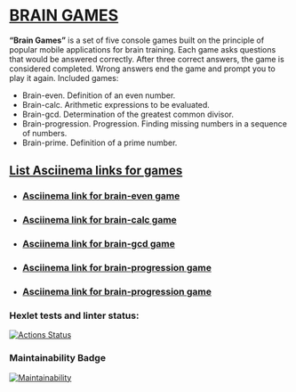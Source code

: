 # [BRAIN GAMES](https://github.com/SergDanilov/php-project-45/blob/main/README.md)
<p><b>“Brain Games”</b> is a set of five console games built on the principle of popular mobile applications for brain training. Each game asks questions that would be answered correctly. After three correct answers, the game is considered completed. Wrong answers end the game and prompt you to play it again. Included games:</p>
<ul>
<li>Brain-even. Definition of an even number.</li>
<li>Brain-calc. Arithmetic expressions to be evaluated.</li>
<li>Brain-gcd. Determination of the greatest common divisor.</li>
<li>Brain-progression. Progression. Finding missing numbers in a sequence of numbers.</li>
<li>Brain-prime. Definition of a prime number.</li>
</ul>

## [List Asciinema links for games](https://asciinema.org/~SergeyDani85)
<ul>
<li>

### [Asciinema link for brain-even game](https://asciinema.org/a/Pez3oOIWW7bMGp72YNZviF2X7)

</li>
<li>

### [Asciinema link for brain-calc game](https://asciinema.org/a/3dPHGqIPAasyczp4gzgIMxJ9A)
</li>
<li> 

### [Asciinema link for brain-gcd game](https://asciinema.org/a/620512)
</li>
<li>

### [Asciinema link for brain-progression game](https://asciinema.org/a/620751)
</li>
<li>

### [Asciinema link for brain-progression game](https://asciinema.org/a/621071)
</li>
</ul>

### Hexlet tests and linter status:
[![Actions Status](https://github.com/SergDanilov/php-project-45/actions/workflows/hexlet-check.yml/badge.svg)](https://github.com/SergDanilov/php-project-45/actions)
### Maintainability Badge
[![Maintainability](https://api.codeclimate.com/v1/badges/2c0c47005d943b508b0a/maintainability)](https://codeclimate.com/github/SergDanilov/php-project-45/maintainability)


